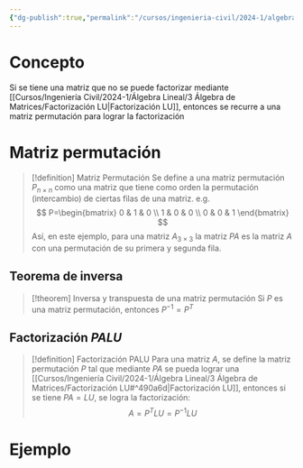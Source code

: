 ```yaml
---
{"dg-publish":true,"permalink":"/cursos/ingenieria-civil/2024-1/algebra-lineal/3-algebra-de-matrices/factorizacion-palu-o-ptlu/","tags":["I2MAT1203"]}
---
```


# Concepto

Si se tiene una matriz que no se puede factorizar mediante [[Cursos/Ingeniería Civil/2024-1/Álgebra Lineal/3 Álgebra de Matrices/Factorización LU\|Factorización LU]], entonces se recurre a una matriz permutación para lograr la factorización

# Matriz permutación

> [!definition] Matriz Permutación
> Se define a una matriz permutación $P_{n\times n}$ como una matriz que tiene como orden la permutación (intercambio) de ciertas filas de una matriz.
> e.g.
> $$
> P=\begin{bmatrix}
> 0 & 1 & 0 \\
> 1 & 0 & 0 \\
> 0 & 0 & 1
> \end{bmatrix}
> $$
> Así, en este ejemplo, para una matriz $A_{3\times 3}$ la matriz $PA$ es la matriz $A$ con una permutación de su primera y segunda fila.

## Teorema de inversa

> [!theorem] Inversa y transpuesta de una matriz permutación
> Si $P$ es una matriz permutación, entonces $P^{-1}=P^{T}$

## Factorización $PALU$

> [!definition] Factorización PALU
> Para una matriz $A$, se define la matriz permutación $P$ tal que mediante $PA$ se pueda lograr una [[Cursos/Ingeniería Civil/2024-1/Álgebra Lineal/3 Álgebra de Matrices/Factorización LU#^490a6d\|Factorización LU]], entonces si se tiene $PA=LU$, se logra la factorización:
> $$
> A=P^{T}LU=P^{-1}LU
> $$

# Ejemplo